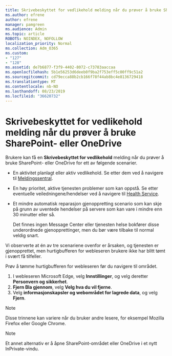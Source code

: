 ```yaml
---
title: Skrivebeskyttet for vedlikehold melding når du prøver å bruke SharePoint- eller OneDrive
ms.author: efrene
author: efrene
manager: pamgreen
ms.audience: Admin
ms.topic: article
ROBOTS: NOINDEX, NOFOLLOW
localization_priority: Normal
ms.collection: Adm_O365
ms.custom:
- "127"
- "128"
ms.assetid: de7b6877-f3f9-4402-8072-c73783aaccaa
ms.openlocfilehash: 5b1e56253d6deeb0f9ba2f753eff5c00ff9c51a2
ms.sourcegitcommit: cd79ecca88b2cb166f78f44ab8bc4e8136729418
ms.translationtype: MT
ms.contentlocale: nb-NO
ms.lasthandoff: 08/23/2019
ms.locfileid: "36620732"
---
```

# <a name="read-only-for-maintenance-message-when-attempting-to-use-sharepoint-or-onedrive"></a>Skrivebeskyttet for vedlikehold melding når du prøver å bruke SharePoint- eller OneDrive

Brukere kan få en **Skrivebeskyttet for vedlikehold** melding når du prøver å bruke SharePoint- eller OneDrive for ett av følgende scenarier. 

-   En aktivitet planlagt eller aktiv vedlikehold.  Se etter dem ved å navigere til [Meldingssentral](https://portal.office.com/adminportal/home#/messagecenter).
-   En høy prioritet, aktive tjenesten problemer som kan oppstå. Se etter eventuelle veiledningene/hendelser ved å navigere til [Health Service](https://portal.office.com/adminportal/home#/servicehealth).
-   Et mindre automatisk reparasjon gjenoppretting scenario som kan skje på grunn av uventede hendelser på servere som kan vare i mindre enn 30 minutter eller så. 
    
    Det finnes ingen Message Center eller tjenesten helse bokfører disse underordnede gjenopprettinger, men du bør være tilbake til normal veldig snart.

Vi observerte at én av tre scenariene ovenfor er årsaken, og tjenesten er gjenopprettet, men hurtigbufferen for webleseren brukere ikke har blitt tømt i svært få tilfeller.

Prøv å tømme hurtigbufferen for webleseren før du navigere til området.

1. I webleseren Microsoft Edge, velg **Innstillinger**, og velg deretter **Personvern og sikkerhet**.
2. **Fjern Bla gjennom**, velg **Velg hva du vil fjerne**.
3. Velg **informasjonskapsler og webområdet for lagrede data**, og velg **Fjern**.

>[!Note] 
> Disse trinnene kan variere når du bruker andre lesere, for eksempel Mozilla Firefox eller Google Chrome.

>[!Note] 
> Et annet alternativ er å åpne SharePoint-området eller OneDrive i et nytt InPrivate-vindu.